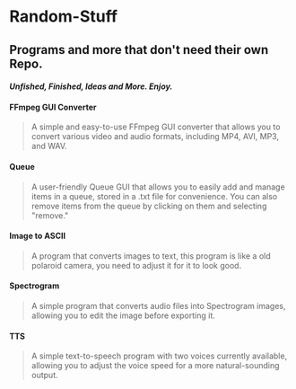 # Random-Stuff
## Programs and more that don't need their own Repo. 
#### *Unfished, Finished, Ideas and More. Enjoy.*



#### FFmpeg GUI Converter
> A simple and easy-to-use FFmpeg GUI converter that allows you to convert various video and audio formats, including MP4, AVI, MP3, and WAV.

#### Queue
> A user-friendly Queue GUI that allows you to easily add and manage items in a queue, stored in a .txt file for convenience. You can also remove items from the queue by clicking on them and selecting "remove."

#### Image to ASCII
> A program that converts images to text, this program is like a old polaroid camera, you need to adjust it for it to look good.

#### Spectrogram
> A simple program that converts audio files into Spectrogram images, allowing you to edit the image before exporting it.

#### TTS
> A simple text-to-speech program with two voices currently available, allowing you to adjust the voice speed for a more natural-sounding output.
